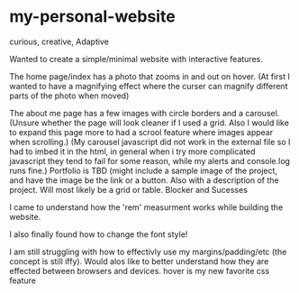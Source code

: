 # my-personal-website

curious, creative, Adaptive

Wanted to create a simple/minimal website with interactive features.

The home page/index has a photo that zooms in and out on hover. (At first I wanted to have a magnifying effect where the curser can magnify different parts of the photo when moved)

The about me page has a few images with circle borders and a carousel. (Unsure whether the page will look cleaner if I used a grid. Also I would like to expand this page more to had a scrool feature where images appear when scrolling.) (My carousel javascript did not work in the external file so I had to imbed it in the html, in general when i try more complicated javascript they tend to fail for some reason, while my alerts and console.log runs fine.)
Portfolio is TBD (might include a sample image of the project, and have the image be the link or a button. Also with a description of the project. Will most likely be a grid or table.
Blocker and Sucesses

I came to understand how the 'rem' measurment works while building the website.

I also finally found how to change the font style!

I am still struggling with how to effectivly use my margins/padding/etc (the concept is still iffy). Would alos like to better understand how they are effected between browsers and devices.
hover is my new favorite css feature
